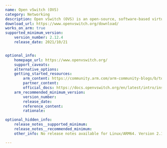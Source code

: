 ```yaml
---
name: Open vSwitch (OVS)
category: Networking
description: Open vSwitch (OVS) is an open-source, software-based virtual switch used for network automation and management in virtualized and cloud environments.
download_url: https://www.openvswitch.org/download/
works_on_arm: true
supported_minimum_version:
    version_number: 2.12.4
    release_date: 2021/10/21


optional_info:
    homepage_url: https://www.openvswitch.org/
    support_caveats:
    alternative_options:
    getting_started_resources:
        arm_content: https://community.arm.com/arm-community-blogs/b/tools-software-ides-blog/posts/open-vswitch-with-dpdk-on-arm-build-and-install-from-source
        partner_content:
        official_docs: https://docs.openvswitch.org/en/latest/intro/install/general/
    arm_recommended_minimum_version:
        version_number:
        release_date:
        reference_content:
        rationale:

optional_hidden_info:
    release_notes__supported_minimum:
    release_notes__recommended_minimum:
    other_info: No release notes available for Linux/ARM64. Version 2.12.4 is the minimum version that is successfully installed via the tar on Neoverse N1.

---
```


